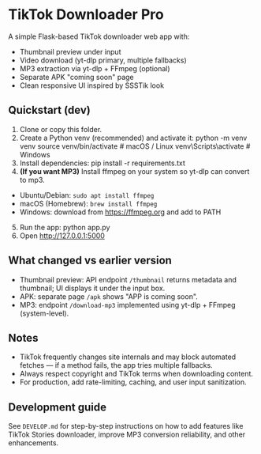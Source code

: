 # TikTok Downloader Pro

A simple Flask-based TikTok downloader web app with:
- Thumbnail preview under input
- Video download (yt-dlp primary, multiple fallbacks)
- MP3 extraction via yt-dlp + FFmpeg (optional)
- Separate APK "coming soon" page
- Clean responsive UI inspired by SSSTik look

## Quickstart (dev)
1. Clone or copy this folder.
2. Create a Python venv (recommended) and activate it:
python -m venv venv
source venv/bin/activate # macOS / Linux
venv\Scripts\activate # Windows
3. Install dependencies:
pip install -r requirements.txt
4. **(If you want MP3)** Install ffmpeg on your system so yt-dlp can convert to mp3.
- Ubuntu/Debian: `sudo apt install ffmpeg`
- macOS (Homebrew): `brew install ffmpeg`
- Windows: download from https://ffmpeg.org and add to PATH

5. Run the app:
python app.py
6. Open http://127.0.0.1:5000

## What changed vs earlier version
- Thumbnail preview: API endpoint `/thumbnail` returns metadata and thumbnail; UI displays it under the input box.
- APK: separate page `/apk` shows "APP is coming soon".
- MP3: endpoint `/download-mp3` implemented using yt-dlp + FFmpeg (system-level).

## Notes
- TikTok frequently changes site internals and may block automated fetches — if a method fails, the app tries multiple fallbacks.
- Always respect copyright and TikTok terms when downloading content.
- For production, add rate-limiting, caching, and user input sanitization.

## Development guide
See `DEVELOP.md` for step-by-step instructions on how to add features like TikTok Stories downloader, improve MP3 conversion reliability, and other enhancements.

